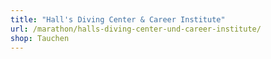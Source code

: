 ```yaml
---
title: "Hall's Diving Center & Career Institute"
url: /marathon/halls-diving-center-und-career-institute/
shop: Tauchen
---
```

